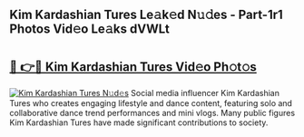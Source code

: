 ## Kim Kardashian Tures Le𝚊k𝚎d N𝚞𝚍es - Part-1r1 Photos Vid𝚎o Le𝚊ks dVWLt

# <h2><a href="http://fbg3bc.evod.top/?m=Kim+Kardashian+Tures">🔗 👉🔴 Kim Kardashian Tures Vid𝚎o Ph𝚘t𝚘s</a></h2>

[![Kim Kardashian Tures N𝚞d𝚎s](https://i.imgur.com/8V9OHl7.gif)](http://fbg3bc.evod.top/?m=Kim+Kardashian+Tures)
Social media influencer Kim Kardashian Tures who creates engaging lifestyle and dance content, featuring solo and collaborative dance trend performances and mini vlogs. Many public figures Kim Kardashian Tures have made significant contributions to society. 
